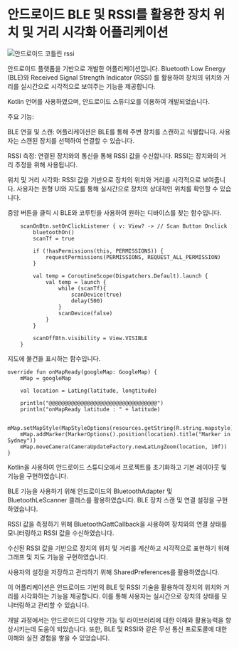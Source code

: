 # 안드로이드 BLE 및 RSSI를 활용한 장치 위치 및 거리 시각화 어플리케이션
![안드로이드 코틀린 rssi](https://github.com/GH1014/Android_BLE_Rssi_Kotlin/assets/95550744/391d48e1-4b2f-4d65-8962-be347758cc1f)


안드로이드 플랫폼을 기반으로 개발한 어플리케이션입니다. Bluetooth Low Energy (BLE)와 Received Signal Strength Indicator (RSSI) 를 활용하여 장치의 위치와 거리를 실시간으로 시각적으로 보여주는 기능을 제공합니다.

Kotlin 언어를 사용하였으며, 안드로이드 스튜디오를 이용하여 개발되었습니다.


주요 기능:

BLE 연결 및 스캔: 어플리케이션은 BLE를 통해 주변 장치를 스캔하고 식별합니다. 사용자는 스캔된 장치를 선택하여 연결할 수 있습니다.

RSSI 측정: 연결된 장치와의 통신을 통해 RSSI 값을 수신합니다. RSSI는 장치와의 거리 추정을 위해 사용됩니다.

위치 및 거리 시각화: RSSI 값을 기반으로 장치의 위치와 거리를 시각적으로 보여줍니다. 사용자는 원형 UI와 지도를 통해 실시간으로 장치의 상대적인 위치를 확인할 수 있습니다.




중앙 버튼을 클릭 시 BLE와 코루틴을 사용하여 원하는 디바이스를 찾는 함수입니다.


        scanOnBtn.setOnClickListener { v: View? -> // Scan Button Onclick
            bluetoothOn()
            scanTf = true

            if (!hasPermissions(this, PERMISSIONS)) {
                requestPermissions(PERMISSIONS, REQUEST_ALL_PERMISSION)
            }

            val temp = CoroutineScope(Dispatchers.Default).launch {
                val temp = launch {
                    while (scanTf){
                        scanDevice(true)
                        delay(500)
                    }
                    scanDevice(false)
                }
            }

            scanOffBtn.visibility = View.VISIBLE
        }


지도에 물건을 표시하는 함수입니다.

    override fun onMapReady(googleMap: GoogleMap) {
        mMap = googleMap

        val location = LatLng(latitude, longtitude)

        println("@@@@@@@@@@@@@@@@@@@@@@@@@@@@@@@@@@")
        println("onMapReady latitude : " + latitude)

        mMap.setMapStyle(MapStyleOptions(resources.getString(R.string.mapstyle)))
        mMap.addMarker(MarkerOptions().position(location).title("Marker in Sydney"))
        mMap.moveCamera(CameraUpdateFactory.newLatLngZoom(location, 10f))
    }




Kotlin을 사용하여 안드로이드 스튜디오에서 프로젝트를 초기화하고 기본 레이아웃 및 기능을 구현하였습니다.

BLE 기능을 사용하기 위해 안드로이드의 BluetoothAdapter 및 BluetoothLeScanner 클래스를 활용하였습니다. BLE 장치 스캔 및 연결 설정을 구현하였습니다.

RSSI 값을 측정하기 위해 BluetoothGattCallback을 사용하여 장치와의 연결 상태를 모니터링하고 RSSI 값을 수신하였습니다.

수신된 RSSI 값을 기반으로 장치의 위치 및 거리를 계산하고 시각적으로 표현하기 위해 그래프 및 지도 기능을 구현하였습니다.

사용자의 설정을 저장하고 관리하기 위해 SharedPreferences를 활용하였습니다.


이 어플리케이션은 안드로이드 기반의 BLE 및 RSSI 기술을 활용하여 장치의 위치와 거리를 시각화하는 기능을 제공합니다. 이를 통해 사용자는 실시간으로 장치의 상태를 모니터링하고 관리할 수 있습니다.

개발 과정에서는 안드로이드의 다양한 기능 및 라이브러리에 대한 이해와 활용능력을 향상시키는데 도움이 되었습니다. 또한, BLE 및 RSSI와 같은 무선 통신 프로토콜에 대한 이해와 실전 경험을 쌓을 수 있었습니다.
